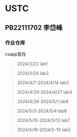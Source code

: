 # USTC

## PB22111702 李岱峰

### 作业仓库


csapp暂存

>2024/3/22 lab1

>2024/3/24 lab2

>2024/4/7-2024/4/14 lab3

>2024/4/20-2024/4/27 lab4

>2024/4/28-2024/5/1 lab6

>2024/5/3-2024/5/4 lab8

>2024/5/10-2024/5/12 lab7

>2024/5/16-2024/5-19 lab5